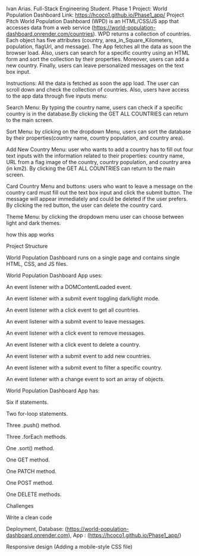 Ivan Arias. Full-Stack Engineering Student.
Phase 1 Project: World Population Dashboard
Link: https://hcoco1.github.io/Phase1_app/
Project Pitch
World Population Dashboard (WPD) is an HTML/CSS/JS app that accesses data from a web service (https://world-population-dashboard.onrender.com/countries). WPD returns a collection of countries. Each object has five attributes (country, area_in_Square_Kilometers, population, flagUrl, and message). The App fetches all the data as soon the browser load. Also, users can search for a specific country using an HTML form and sort the collection by their properties. Moreover, users can add a new country. Finally, users can leave personalized messages on the text box input.

Instructions:
All the data is fetched as soon the app load. The user can scroll down and check the collection of countries. Also, users have access to the app data through five inputs menu:

Search Menu: By typing the country name, users can check if a specific country is in the database.By clicking the GET ALL COUNTRIES can return to the main screen.

Sort Menu: by clicking on the dropdown Menu, users can sort the database by their properties(country name, country population, and country area).

Add New Country Menu: user who wants to add a country has to fill out four text inputs with the information related to their properties: country name, URL from a flag image of the country, country population, and country area (in km2). By clicking the GET ALL COUNTRIES can return to the main screen.

Card Country Menu and buttons: users who want to leave a message on the country card must fill out the text box input and click the submit button. The message will appear immediately and could be deleted if the user prefers. By clicking the red button, the user can delete the country card.

Theme Menu: by clicking the dropdown menu user can choose between light and dark themes.

how this app works

Project Structure

World Population Dashboard runs on a single page and contains single HTML, CSS, and JS files.

World Population Dashboard App uses:

An event listener with a DOMContentLoaded event.

An event listener with a submit event toggling dark/light mode.

An event listener with a click event to get all countries.

An event listener with a submit event to leave messages.

An event listener with a click event to remove messages.

An event listener with a click event to delete a country.

An event listener with a submit event to add new countries.

An event listener with a submit event to filter a specific country.

An event listener with a change event to sort an array of objects.

World Population Dashboard App has:

Six if statements.

Two for-loop statements.

Three .push() method.

Three .forEach methods.

One .sort() method.

One GET method.

One PATCH method.

One POST method.

One DELETE methods.

Challenges

Write a clean code

Deployment, Database: (https://world-population-dashboard.onrender.com), App : (https://hcoco1.github.io/Phase1_app/)

Responsive design (Adding a mobile-style CSS file)